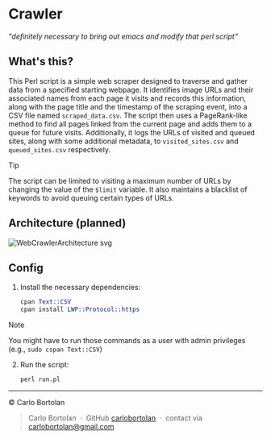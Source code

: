 # Crawler

_"definitely necessary to bring out emacs and modify that perl script"_

## What's this?

This Perl script is a simple web scraper designed to traverse and gather data from a specified starting webpage.
It identifies image URLs and their associated names from each page it visits and records this information, along with the page title and the timestamp of the scraping event, into a CSV file named `scraped_data.csv`.
The script then uses a PageRank-like method to find all pages linked from the current page and adds them to a queue for future visits.
Additionally, it logs the URLs of visited and queued sites, along with some additional metadata, to `visited_sites.csv` and `queued_sites.csv` respectively.

> [!TIP]
> The script can be limited to visiting a maximum number of URLs by changing the value of the `$limit` variable. It also maintains a blacklist of keywords to avoid queuing certain types of URLs.

## Architecture (planned)

![WebCrawlerArchitecture svg](https://github.com/carlobortolan/b1o.co/assets/106114526/41239a82-d27a-4506-a612-49ea21c79cfc)

## Config

1. Install the necessary dependencies:

   ```perl
   cpan Text::CSV
   cpan install LWP::Protocol::https
   ```

> [!NOTE]
> You might have to run those commands as a user with admin privileges (e.g., `sudo cspan Text::CSV`)

2. Run the script:

   ```perl
   perl run.pl
   ```

---

© Carlo Bortolan

> Carlo Bortolan &nbsp;&middot;&nbsp;
> GitHub [carlobortolan](https://github.com/carlobortolan) &nbsp;&middot;&nbsp;
> contact via [carlobortolan@gmail.com](mailto:carlobortolan@gmail.com)
